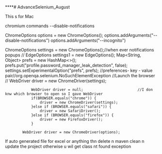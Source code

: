 ****# AdvanceSelenium_August

This s for Mac

chromium commands
--disable-notifications

ChromeOptions options = new ChromeOptions();
options.addArguments("--disable-notifications")
options.addArguments("--incognito")

ChromeOptions settings = new ChromeOptions();//when ever notifications popups
//				EdgeOptions settings1 = new EdgeOptions();
				Map<String, Object> prefs = new HashMap<>();
			    prefs.put("profile.password_manager_leak_detection", false);
			    settings.setExperimentalOption("prefs", prefs);      //preferences- key - value pair//org.openqa.selenium.NoSuchElementException
				//Launch the browser
//				WebDriver driver = new ChromeDriver(settings);
				
				WebDriver driver = null;                         //I don knw which browser to open so I gave WebDriver
				if(BROWSER.equals("chrome")) {
					driver = new ChromeDriver(settings);
				}else if (BROWSER.equals("safari")) {
					driver = new SafariDriver();
				}else if (BROWSER.equals("firefox")) {
					driver = new FirefoxDriver();
				}
					
			WebDriver driver = new ChromeDriver(options);	

   If auto generated file for excel or anything thn delete n maven clean n update the project otherwise u wil get class nt found exception
